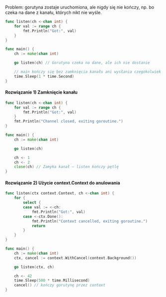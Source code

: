 Problem: gorutyna zostaje uruchomiona, ale nigdy się nie kończy, np. bo czeka na dane z kanału, których nikt nie wyśle.

```go
func listen(ch <-chan int) {
    for val := range ch {
        fmt.Println("Got:", val)
    }
}

func main() {
    ch := make(chan int)

    go listen(ch) // Gorutyna czeka na dane, ale ich nie dostanie

    // main kończy się bez zamknięcia kanału ani wysłania czegokolwiek
    time.Sleep(1 * time.Second)
}
```

#### Rozwiązanie 1) Zamknięcie kanału

```go
func listen(ch <-chan int) {
    for val := range ch {
        fmt.Println("Got:", val)
    }
    fmt.Println("Channel closed, exiting goroutine.")
}

func main() {
    ch := make(chan int)

    go listen(ch)

    ch <- 1
    ch <- 2
    close(ch) // Zamyka kanał – listen kończy pętlę
}
```

#### Rozwiązanie 2) Użycie context.Context do anulowania

```go
func listen(ctx context.Context, ch <-chan int) {
    for {
        select {
        case val := <-ch:
            fmt.Println("Got:", val)
        case <-ctx.Done():
            fmt.Println("Context cancelled, exiting goroutine.")
            return
        }
    }
}

func main() {
    ch := make(chan int)
    ctx, cancel := context.WithCancel(context.Background())

    go listen(ctx, ch)

    ch <- 42
    time.Sleep(500 * time.Millisecond)
    cancel() // kończy gorutynę przez context
}

```